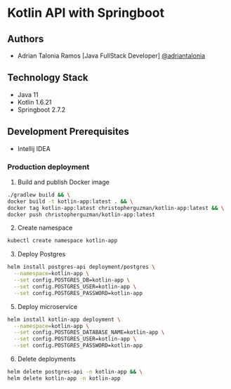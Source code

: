 # Kotlin API with Springboot

## Authors

- Adrian Talonia Ramos [Java FullStack Developer] [@adriantalonia](https://github.com/adriantalonia)

## Technology Stack

- Java 11
- Kotlin 1.6.21
- Springboot 2.7.2

## Development Prerequisites

- Intellij IDEA

### Production deployment

1. Build and publish Docker image

```sh
./gradlew build && \
docker build -t kotlin-app:latest . && \
docker tag kotlin-app:latest christopherguzman/kotlin-app:latest && \
docker push christopherguzman/kotlin-app:latest
```

2. Create namespace

```sh
kubectl create namespace kotlin-app
```

3. Deploy Postgres

```sh
helm install postgres-api deployment/postgres \
  --namespace=kotlin-app \
  --set config.POSTGRES_DB=kotlin-app \
  --set config.POSTGRES_USER=kotlin-app \
  --set config.POSTGRES_PASSWORD=kotlin-app
```

5. Deploy microservice

```sh
helm install kotlin-app deployment \
  --namespace=kotlin-app \
  --set config.POSTGRES_DATABASE_NAME=kotlin-app \
  --set config.POSTGRES_USER=kotlin-app \
  --set config.POSTGRES_PASSWORD=kotlin-app
```

6. Delete deployments

```sh
helm delete postgres-api -n kotlin-app && \
helm delete kotlin-app -n kotlin-app
```
